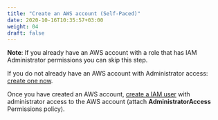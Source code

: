 ```yaml
---
title: "Create an AWS account (Self-Paced)"
date: 2020-10-16T10:35:57+03:00
weight: 04
draft: false
---
```


__Note__: If you already have an AWS account with a role that has IAM Administrator permissions you can skip this step.

If you do not already have an AWS account with Administrator access: [create one now](https://aws.amazon.com/getting-started/).

Once you have created an AWS account, [create a IAM user](https://console.aws.amazon.com/iam/home?#/users$new) with administrator access to the AWS account (attach __AdministratorAccess__ Permissions policy). 

